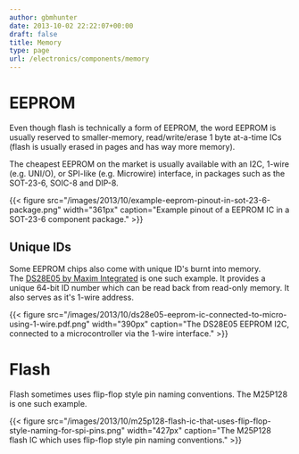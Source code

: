 ```yaml
---
author: gbmhunter
date: 2013-10-02 22:22:07+00:00
draft: false
title: Memory
type: page
url: /electronics/components/memory
---
```


# EEPROM

Even though flash is technically a form of EEPROM, the word EEPROM is usually reserved to smaller-memory, read/write/erase 1 byte at-a-time ICs (flash is usually erased in pages and has way more memory).

The cheapest EEPROM on the market is usually available with an I2C, 1-wire (e.g. UNI/O), or SPI-like (e.g. Microwire) interface, in packages such as the SOT-23-6, SOIC-8 and DIP-8.

{{< figure src="/images/2013/10/example-eeprom-pinout-in-sot-23-6-package.png" width="361px" caption="Example pinout of a EEPROM IC in a SOT-23-6 component package."  >}}

## Unique IDs

Some EEPROM chips also come with unique ID's burnt into memory. The [DS28E05 by Maxim Integrated](http://datasheets.maximintegrated.com/en/ds/DS28E05.pdf) is one such example. It provides a unique 64-bit ID number which can be read back from read-only memory. It also serves as it's 1-wire address.

{{< figure src="/images/2013/10/ds28e05-eeprom-ic-connected-to-micro-using-1-wire.pdf.png" width="390px" caption="The DS28E05 EEPROM I2C, connected to a microcontroller via the 1-wire interface."  >}}

# Flash

Flash sometimes uses flip-flop style pin naming conventions. The M25P128 is one such example.

{{< figure src="/images/2013/10/m25p128-flash-ic-that-uses-flip-flop-style-naming-for-spi-pins.png" width="427px" caption="The M25P128 flash IC which uses flip-flop style pin naming conventions."  >}}
